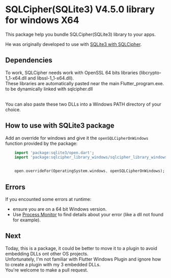 # SQLCipher(SQLite3) V4.5.0 library for windows X64

This package help you bundle SQLCipher(SQLite3) library to your apps.

He was originally developed to use with [SQLite3 with SQLCipher](https://github.com/simolus3/sqlite3.dart/tree/master/sqlcipher_flutter_libs).

## Dependencies

To work, SQLCipher needs work with OpenSSL 64 bits libraries (libcrypto-1_1-x64.dll and libssl-1_1-x64.dll). </br>
These libraries are automatically pasted near the main Flutter_program.exe. to be dynamically linked with sqlcipher.dll</br></br>

You can also paste these two DLLs into a Windows PATH directory of your choice.

## How to use with SQLite3 package

Add an override for windows and give it the `openSQLCipherOnWindows` function provided by the package:

```Dart
    import 'package:sqlite3/open.dart';
    import 'package:sqlcipher_library_windows/sqlcipher_library_windows.dart';


    open.overrideFor(OperatingSystem.windows, openSQLCipherOnWindows);
```

## Errors

If you encounted some errors at runtime:

- ensure you are on a 64 bit Windows version.</br>
- Use [Process Monitor](https://docs.microsoft.com/en-us/sysinternals/downloads/procmon) to find details about your error (like a dll not found for example).

## Next

Today, this is a package, it could be better to move it to a plugin to avoid embedding DLLs ont other OS projects.</br>
Unfortunately, I'm not familiar with Flutter Windows Plugin and ignore how to create a plugin with my 3 embedded DLLs.</br>
You're welcome to make a pull request.
